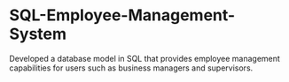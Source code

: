 # SQL-Employee-Management-System
Developed a database model in SQL that provides employee management capabilities for users such as business managers and supervisors.

